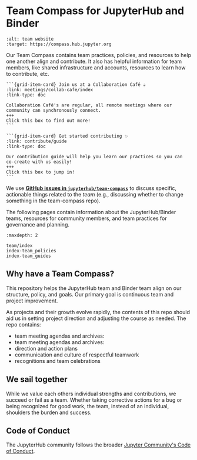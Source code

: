 # Team Compass for JupyterHub and Binder

```{image} https://img.shields.io/badge/team-website-orange.svg
:alt: team website
:target: https://compass.hub.jupyter.org
```

Our Team Compass contains team practices, policies, and resources to help one another align and contribute.
It also has helpful information for team members, like shared infrastructure and accounts, resources to learn how to contribute, etc.

````{grid} 2
```{grid-item-card} Join us at a Collaboration Café ☕ 
:link: meetings/collab-cafe/index
:link-type: doc

Collaboration Café's are regular, all remote meetings where our community can synchronously connect.
+++
Click this box to find out more! 
```

```{grid-item-card} Get started contributing ✨
:link: contribute/guide
:link-type: doc

Our contribution guide will help you learn our practices so you can co-create with us easily!
+++
Click this box to jump in!
```

````

We use **[GitHub issues in `jupyterhub/team-compass`](https://github.com/jupyterhub/team-compass/issues)**
to discuss specific, actionable things related to the *team* (e.g., discussing whether to change something in the team-compass repo).

The following pages contain information about the JupyterHub/Binder
teams, resources for community members, and team practices for
governance and planning.

```{toctree}
:maxdepth: 2

team/index
index-team_policies
index-team_guides
```

## Why have a Team Compass?

This repository helps the JupyterHub team and Binder team align on our structure, policy, and goals.
Our primary goal is continuous team and project improvement.

As projects and their growth evolve rapidly, the contents of this repo
should aid us in setting project direction and adjusting the course as
needed. The repo contains:

- team meeting agendas and archives: <meetings>
- team meeting agendas and archives: <meetings>
- direction and action plans
- communication and culture of respectful teamwork
- recognitions and team celebrations

## We sail together

While we value each others individual strengths and contributions, we succeed
or fail as a team. Whether taking corrective actions for a bug or being
recognized for good work, the team, instead of an individual, shoulders
the burden and success.

## Code of Conduct

The JupyterHub community follows the broader [Jupyter Community's Code of Conduct](https://github.com/jupyter/governance/blob/master/conduct/code_of_conduct.md).
